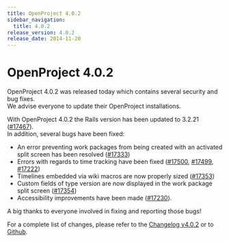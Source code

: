 ```yaml
---
title: OpenProject 4.0.2
sidebar_navigation:
  title: 4.0.2
release_version: 4.0.2
release_date: 2014-11-20
---
```


# OpenProject 4.0.2

OpenProject 4.0.2 was released today which contains several security and
bug fixes.  
We advise everyone to update their OpenProject installations.

With OpenProject 4.0.2 the Rails version has been updated to 3.2.21
([#17467](https://community.openproject.org/work_packages/17467 "Updating Rails to 3.2.21 (closed)")).  
In addition, several bugs have been fixed:

  - An error preventing work packages from being created with an
    activated split screen has been resolved
    ([#17333](https://community.openproject.org/work_packages/17333 "Not possible to create work package from work package page with activated split screen (wrong link) (closed)"))
  - Errors with regards to time tracking have been fixed
    ([#17500](https://community.openproject.org/work_packages/17500 "Permission for 'spent time' not applied on legacy WP view and list of time entries (closed)"),
    [#17499](https://community.openproject.org/work_packages/17499 "Spent time not part of work package API (closed)"),
    [#17222](https://community.openproject.org/work_packages/17222 "[TimeEntries] spent_on date always displays the current date (closed)"))
  - Timelines embedded via wiki macros are now properly sized
    ([#17353](https://community.openproject.org/work_packages/17353 "[Wiki] Timelines macro does not have sufficient width (closed)"))
  - Custom fields of type version are now displayed in the work package
    split screen
    ([#17354](https://community.openproject.org/work_packages/17354 "Value for custom fields of type version not displayed in details pane (closed)"))
  - Accessibility improvements have been made
    ([#17230](https://community.openproject.org/work_packages/17230 "[Accessibility] Star/Watch icon in Details pane not accessible  (closed)")).

A big thanks to everyone involved in fixing and reporting those bugs!

For a complete list of changes, please refer to the 
[Changelog v4.0.2](https://community.openproject.org/versions/532) 
or to
[Github](https://github.com/opf/openproject/tree/v4.0.2).
